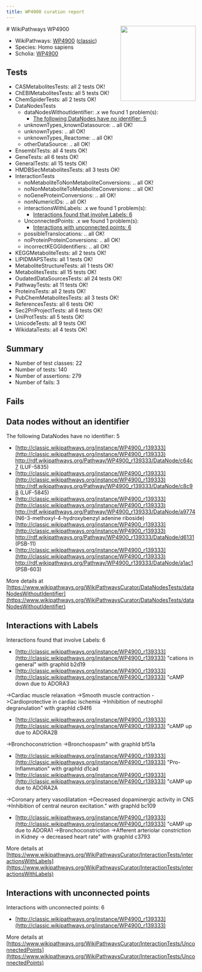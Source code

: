```yaml
---
title: WP4900 curation report
---
```


<img style="float: right; width: 200px" src="https://upload.wikimedia.org/wikipedia/commons/thumb/8/83/Wplogo_with_text_500.png/640px-Wplogo_with_text_500.png" />
# WikiPathways WP4900

* WikiPathways: [WP4900](https://wikipathways.org/pathways/WP4900) ([classic](https://classic.wikipathways.org/instance/WP4900))
* Species: Homo sapiens
* Scholia: [WP4900](https://scholia.toolforge.org/wikipathways/WP4900)
## Tests
* CASMetabolitesTests: all 2 tests OK!
* ChEBIMetabolitesTests: all 5 tests OK!
* ChemSpiderTests: all 2 tests OK!
* DataNodesTests
    * dataNodesWithoutIdentifier: .x we found 1 problem(s):
        * [The following DataNodes have no identifier: 5](#d2d32fa4)
    * unknownTypes_knownDatasource: .. all OK!
    * unknownTypes: .. all OK!
    * unknownTypes_Reactome: .. all OK!
    * otherDataSource: .. all OK!
* EnsemblTests: all 4 tests OK!
* GeneTests: all 6 tests OK!
* GeneralTests: all 15 tests OK!
* HMDBSecMetabolitesTests: all 3 tests OK!
* InteractionTests
    * noMetaboliteToNonMetaboliteConversions: .. all OK!
    * noNonMetaboliteToMetaboliteConversions: .. all OK!
    * noGeneProteinConversions: .. all OK!
    * nonNumericIDs: .. all OK!
    * interactionsWithLabels: .x we found 1 problem(s):
        * [Interactions found that involve Labels: 6](#630d267d)
    * UnconnectedPoints: .x we found 1 problem(s):
        * [Interactions with unconnected points: 6](#35a61ade)
    * possibleTranslocations: .. all OK!
    * noProteinProteinConversions: .. all OK!
    * incorrectKEGGIdentifiers: .. all OK!
* KEGGMetaboliteTests: all 2 tests OK!
* LIPIDMAPSTests: all 1 tests OK!
* MetaboliteStructureTests: all 1 tests OK!
* MetabolitesTests: all 15 tests OK!
* OudatedDataSourcesTests: all 24 tests OK!
* PathwayTests: all 11 tests OK!
* ProteinsTests: all 2 tests OK!
* PubChemMetabolitesTests: all 3 tests OK!
* ReferencesTests: all 6 tests OK!
* Sec2PriProjectTests: all 6 tests OK!
* UniProtTests: all 5 tests OK!
* UnicodeTests: all 9 tests OK!
* WikidataTests: all 4 tests OK!


## Summary

* Number of test classes: 22
* Number of tests: 140
* Number of assertions: 279
* Number of fails: 3

## Fails

<a name="d2d32fa4" />

## Data nodes without an identifier

The following DataNodes have no identifier: 5

* [http://classic.wikipathways.org/instance/WP4900_r139333](http://classic.wikipathways.org/instance/WP4900_r139333) http://rdf.wikipathways.org/Pathway/WP4900_r139333/DataNode/c64c7 (LUF-5835)
* [http://classic.wikipathways.org/instance/WP4900_r139333](http://classic.wikipathways.org/instance/WP4900_r139333) http://rdf.wikipathways.org/Pathway/WP4900_r139333/DataNode/c8c98 (LUF-5845)
* [http://classic.wikipathways.org/instance/WP4900_r139333](http://classic.wikipathways.org/instance/WP4900_r139333) http://rdf.wikipathways.org/Pathway/WP4900_r139333/DataNode/a9774 (N6-3-methoxyl-4-hydroxybenzyl adenine riboside)
* [http://classic.wikipathways.org/instance/WP4900_r139333](http://classic.wikipathways.org/instance/WP4900_r139333) http://rdf.wikipathways.org/Pathway/WP4900_r139333/DataNode/d6131 (PSB-11)
* [http://classic.wikipathways.org/instance/WP4900_r139333](http://classic.wikipathways.org/instance/WP4900_r139333) http://rdf.wikipathways.org/Pathway/WP4900_r139333/DataNode/a1ac1 (PSB-603)


More details at [https://www.wikipathways.org/WikiPathwaysCurator/DataNodesTests/dataNodesWithoutIdentifier](https://www.wikipathways.org/WikiPathwaysCurator/DataNodesTests/dataNodesWithoutIdentifier)

<a name="630d267d" />

## Interactions with Labels

Interactions found that involve Labels: 6

* [http://classic.wikipathways.org/instance/WP4900_r139333](http://classic.wikipathways.org/instance/WP4900_r139333) "cations 
in general" with graphId b2d19
* [http://classic.wikipathways.org/instance/WP4900_r139333](http://classic.wikipathways.org/instance/WP4900_r139333) "cAMP down due to ADORA3

->Cardiac muscle relaxation
->Smooth muscle contraction
->Cardioprotective in cardiac ischemia
->Inhibition of neutrophil degranulation" with graphId c94f6
* [http://classic.wikipathways.org/instance/WP4900_r139333](http://classic.wikipathways.org/instance/WP4900_r139333) "cAMP up due to ADORA2B 

->Bronchoconstriction
->Bronchospasm" with graphId bf51a
* [http://classic.wikipathways.org/instance/WP4900_r139333](http://classic.wikipathways.org/instance/WP4900_r139333) "Pro-Inflammation" with graphId d1cad
* [http://classic.wikipathways.org/instance/WP4900_r139333](http://classic.wikipathways.org/instance/WP4900_r139333) "cAMP up due to ADORA2A

->Coronary artery vasodilatation
->Decreased dopaminergic activity in CNS
->Inhibition of central neuron excitation." with graphId bc109
* [http://classic.wikipathways.org/instance/WP4900_r139333](http://classic.wikipathways.org/instance/WP4900_r139333) "cAMP up due to ADORA1
->Bronchoconstriction
->Afferent arteriolar constriction in Kidney
-> decreased heart rate" with graphId c3793


More details at [https://www.wikipathways.org/WikiPathwaysCurator/InteractionTests/interactionsWithLabels](https://www.wikipathways.org/WikiPathwaysCurator/InteractionTests/interactionsWithLabels)

<a name="35a61ade" />

## Interactions with unconnected points

Interactions with unconnected points: 6

* [http://classic.wikipathways.org/instance/WP4900_r139333](http://classic.wikipathways.org/instance/WP4900_r139333)


More details at [https://www.wikipathways.org/WikiPathwaysCurator/InteractionTests/UnconnectedPoints](https://www.wikipathways.org/WikiPathwaysCurator/InteractionTests/UnconnectedPoints)

